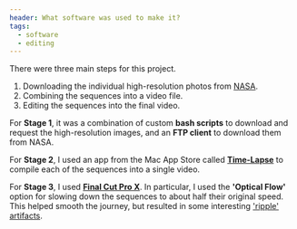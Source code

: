 ```yaml
---
header: What software was used to make it?
tags:
  - software
  - editing
---
```


There were three main steps for this project.

1. Downloading the individual high-resolution photos from [NASA](http://eol.jsc.nasa.gov/).
2. Combining the sequences into a video file.
3. Editing the sequences into the final video.

For **Stage 1**, it was a combination of custom **bash scripts** to download and request the high-resolution images, and an **FTP client** to download them from NASA.

For **Stage 2**, I used an app from the Mac App Store called **[Time-Lapse](https://itunes.apple.com/au/app/time-lapse/id451563308?mt=12)** to compile each of the sequences into a single video.

For **Stage 3**, I used **[Final Cut Pro X](http://www.apple.com/final-cut-pro/)**. In particular, I used the **'Optical Flow'** option for slowing down the sequences to about half their original speed. This helped smooth the journey, but resulted in some interesting ['ripple' artifacts](#ripples).